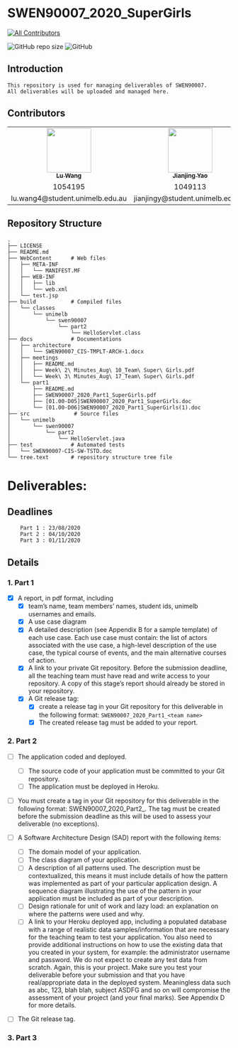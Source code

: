 # SWEN90007_2020_SuperGirls

<!-- ALL-CONTRIBUTORS-BADGE:START - Do not remove or modify this section -->
[![All Contributors](https://img.shields.io/badge/all_contributors-3-orange.svg?style=flat-square)](#contributors-)
<!-- ALL-CONTRIBUTORS-BADGE:END -->
![GitHub repo size](https://img.shields.io/github/repo-size/Olivia0012/SWEN90007_2020_SuperGirls)
![GitHub](https://img.shields.io/github/license/Olivia0012/SWEN90007_2020_SuperGirls)

## Introduction
```
This repository is used for managing deliverables of SWEN90007. 
All deliverables will be uploaded and managed here.
```

## Contributors
<!-- ALL-CONTRIBUTORS-LIST:START - Do not remove or modify this section -->
<!-- prettier-ignore-start -->
<!-- markdownlint-disable -->
<table>
  <tr>
    <td align="center"><a href="https://github.com/Olivia0012"><img src="https://avatars0.githubusercontent.com/u/55537942?v=4" width="100px;" alt=""/><br /><sub><b>Lu Wang</b></sub></a><br /><a href="https://github.com/Olivia0012/SWEN90007_2020_SuperGirls/commits?author=Olivia0012" title="Code"></a></td>
    <td align="center"><a href="https://github.com/Susan-Yao"><img src="https://avatars1.githubusercontent.com/u/57033153?v=4" width="100px;" alt=""/><br /><sub><b>Jianjing Yao</b></sub></a><br /><a href="https://github.com/Olivia0012/SWEN90007_2020_SuperGirls/commits?author=Susan-Yao" title="Code"></a></td>
    <td align="center"><a href="https://github.com/lucyliu13"><img src="https://avatars2.githubusercontent.com/u/64895984?v=4" width="100px;" alt=""/><br /><sub><b>Xueling Liu</b></sub></a><br /><a href="https://github.com/Olivia0012/SWEN90007_2020_SuperGirls/commits?author=lucyliu13" title="Code"></a></td>
  </tr>
  <tr>
    <td align="center">1054195</td>
    <td align="center">1049113</td>
    <td align="center">1095044</td>
  </tr>
  <tr>
    <td align="center">lu.wang4@student.unimelb.edu.au</td>
    <td align="center">jianjingy@student.unimelb.edu.au</td>
    <td align="center">xuelingl1@student.unimelb.edu.au</td>
  </tr>
</table>

<!-- markdownlint-enable -->
<!-- prettier-ignore-end -->
<!-- ALL-CONTRIBUTORS-LIST:END -->


## Repository Structure
```
.
├── LICENSE
├── README.md
├── WebContent      # Web files
│   ├── META-INF
│   │   └── MANIFEST.MF
│   ├── WEB-INF
│   │   ├── lib
│   │   └── web.xml
│   └── test.jsp
├── build           # Compiled files
│   └── classes
│       └── unimelb
│           └── swen90007
│               └── part2
│                   └── HelloServlet.class
├── docs            # Documentations
│   ├── architecture
│   │   └── SWEN90007_CIS-TMPLT-ARCH-1.docx
│   ├── meetings
│   │   ├── README.md
│   │   ├── Week\ 2\ Minutes_Aug\ 10_Team\ Super\ Girls.pdf
│   │   └── Week\ 3\ Minutes_Aug\ 17_Team\ Super\ Girls.pdf
│   └── part1
│       ├── README.md
│       ├── SWEN90007_2020_Part1_SuperGirls.pdf
│       ├── [01.00-D05]SWEN90007_2020_Part1_SuperGirls.doc
│       └── [01.00-D06]SWEN90007_2020_Part1_SuperGirls(1).doc
├── src              # Source files
│   └── unimelb
│       └── swen90007
│           └── part2
│               └── HelloServlet.java
├── test            # Automated tests
│   └── SWEN90007-CIS-SW-TSTD.doc
└── tree.text       # repository structure tree file
```

# Deliverables: 

## Deadlines
```
    Part 1 : 23/08/2020
    Part 2 : 04/10/2020
    Part 3 : 01/11/2020
```
## Details

### 1. Part 1

- [X] A report, in pdf format, including
    - [X] team’s name, team members’ names, student ids, unimelb usernames and emails. 
    - [X]  A use case diagram
    - [X]  A detailed description (see Appendix B for a sample template) of each use case. Each use case must contain: the list of actors associated with the use case, a high-level description of the use case, the typical course of events, and the main alternative courses of action.
    - [X]  A link to your private Git repository. Before the submission deadline, all the teaching team must have read and write access to your repository. A copy of this stage’s report should already be stored in your repository. 
    - [X]  A Git release tag:
        - [X] create a release tag in your Git repository for this deliverable in the following format: ``SWEN90007_2020_Part1_<team name>``
        - [X] The created release tag must be added to your report.

### 2. Part 2
- [ ] The application coded and deployed. 
    - [ ] The source code of your application must be committed to your Git repository. 
    - [ ] The application must be deployed in Heroku.
- [ ] You must create a tag in your Git repository for this deliverable in the following format: 
SWEN90007_2020_Part2_<team name>. The tag must be created before the submission 
deadline as this will be used to assess your deliverable (no exceptions).
- [ ]  A Software Architecture Design (SAD) report with the following items:
    - [ ] The domain model of your application. 
    - [ ] The class diagram of your application. 
    - [ ] A description of all patterns used. The description must be contextualized, this means 
it must include details of how the pattern was implemented as part of your particular 
application design. A sequence diagram illustrating the use of the pattern in your 
application must be included as part of your description. 
    - [ ] Design rationale for unit of work and lazy load: an explanation on where the patterns 
were used and why. 
    - [ ] A link to your Heroku deployed app, including a populated database with a range of 
realistic data samples/information that are necessary for the teaching team to test 
your application. You also need to provide additional instructions on how to use the 
existing data that you created in your system, for example: the administrator 
username and password. We do not expect to create any test data from scratch.
Again, this is your project. Make sure you test your deliverable before your submission
and that you have real/appropriate data in the deployed system. Meaningless data 
such as abc, 123, blah blah, subject ASDFG and so on will compromise the assessment 
of your project (and your final marks). See Appendix D for more details. 
  - [ ] The Git release tag.

    
### 3. Part 3
```
```
